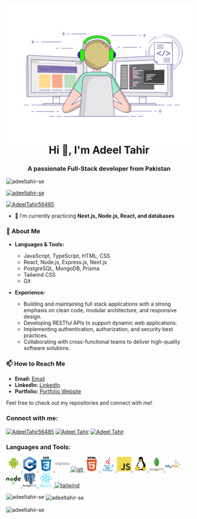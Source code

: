 <img align="right" alt="GIF" src="https://raw.githubusercontent.com/devSouvik/devSouvik/master/gif3.gif" width="500"/>

<h1 align="center">Hi 👋, I'm Adeel Tahir</h1>
<h3 align="center">A passionate Full-Stack developer from Pakistan</h3>

<p align="left"> <img src="https://komarev.com/ghpvc/?username=adeeltahir-se&label=Profile%20views&color=0e75b6&style=flat" alt="adeeltahir-se" /> </p>

<p align="left"> <a href="https://github.com/ryo-ma/github-profile-trophy"><img src="https://github-profile-trophy.vercel.app/?username=adeeltahir-se" alt="adeeltahir-se" /></a> </p>

<p align="left"> <a href="https://x.com/AdeelTahir56485" target="blank"><img src="https://img.shields.io/twitter/follow/adeeltahir?logo=twitter&style=for-the-badge" alt="AdeelTahir56485" /></a> </p>

- 🌱 I’m currently practicing **Next.js, Node.js, React, and databases**

### 🚀 About Me

- **Languages & Tools:**  
  - JavaScript, TypeScript, HTML, CSS  
  - React, Node.js, Express.js, Next.js  
  - PostgreSQL, MongoDB, Prisma  
  - Tailwind CSS  
  - Git

- **Experience:**
  - Building and maintaining full stack applications with a strong emphasis on clean code, modular architecture, and responsive design.
  - Developing RESTful APIs to support dynamic web applications.
  - Implementing authentication, authorization, and security best practices.
  - Collaborating with cross-functional teams to deliver high-quality software solutions.

### 📫 How to Reach Me

- **Email:** [Email](mailto:your.email@example.com)
- **LinkedIn:** [LinkedIn](https://www.linkedin.com/in/adeel-tahir-41ba212b9/)
- **Portfolio:** [ Portfolio Website](https://adeeltahir-portfolio.vercel.app/)

Feel free to check out my repositories and connect with me!

<h3 align="left">Connect with me:</h3>
<p align="left">
<a href="https://x.com/AdeelTahir56485" target="blank"><img align="center" src="https://raw.githubusercontent.com/rahuldkjain/github-profile-readme-generator/master/src/images/icons/Social/twitter.svg" alt="AdeelTahir56485" height="30" width="40" /></a>
<a href="https://www.linkedin.com/in/adeel-tahir-41ba212b9/" target="blank"><img align="center" src="https://raw.githubusercontent.com/rahuldkjain/github-profile-readme-generator/master/src/images/icons/Social/linked-in-alt.svg" alt="Adeel Tahir" height="30" width="40" /></a>
<a href="https://www.facebook.com/profile.php?id=100012213272803" target="blank"><img align="center" src="https://raw.githubusercontent.com/rahuldkjain/github-profile-readme-generator/master/src/images/icons/Social/facebook.svg" alt="Adeel Tahir" height="30" width="40" /></a>
</p>

<h3 align="left">Languages and Tools:</h3>
<p align="left"> 
<a href="https://developer.android.com" target="_blank" rel="noreferrer"> 
  <img src="https://raw.githubusercontent.com/devicons/devicon/master/icons/android/android-original-wordmark.svg" alt="android" width="40" height="40"/> 
</a> 
<a href="https://www.w3schools.com/cpp/" target="_blank" rel="noreferrer"> 
  <img src="https://raw.githubusercontent.com/devicons/devicon/master/icons/cplusplus/cplusplus-original.svg" alt="cplusplus" width="40" height="40"/> 
</a> 
<a href="https://www.w3schools.com/css/" target="_blank" rel="noreferrer"> 
  <img src="https://raw.githubusercontent.com/devicons/devicon/master/icons/css3/css3-original-wordmark.svg" alt="css3" width="40" height="40"/> 
</a> 
<a href="https://expressjs.com" target="_blank" rel="noreferrer"> 
  <img src="https://raw.githubusercontent.com/devicons/devicon/master/icons/express/express-original-wordmark.svg" alt="express" width="40" height="40"/> 
</a> 
<a href="https://git-scm.com/" target="_blank" rel="noreferrer"> 
  <img src="https://www.vectorlogo.zone/logos/git-scm/git-scm-icon.svg" alt="git" width="40" height="40"/> 
</a> 
<a href="https://www.w3.org/html/" target="_blank" rel="noreferrer"> 
  <img src="https://raw.githubusercontent.com/devicons/devicon/master/icons/html5/html5-original-wordmark.svg" alt="html5" width="40" height="40"/> 
</a> 
<a href="https://www.java.com" target="_blank" rel="noreferrer"> 
  <img src="https://raw.githubusercontent.com/devicons/devicon/master/icons/java/java-original.svg" alt="java" width="40" height="40"/> 
</a> 
<a href="https://developer.mozilla.org/en-US/docs/Web/JavaScript" target="_blank" rel="noreferrer"> 
  <img src="https://raw.githubusercontent.com/devicons/devicon/master/icons/javascript/javascript-original.svg" alt="javascript" width="40" height="40"/> 
</a> 
<a href="https://www.linux.org/" target="_blank" rel="noreferrer"> 
  <img src="https://raw.githubusercontent.com/devicons/devicon/master/icons/linux/linux-original.svg" alt="linux" width="40" height="40"/> 
</a> 
<a href="https://www.mongodb.com/" target="_blank" rel="noreferrer"> 
  <img src="https://raw.githubusercontent.com/devicons/devicon/master/icons/mongodb/mongodb-original-wordmark.svg" alt="mongodb" width="40" height="40"/> 
</a> 
<a href="https://www.mysql.com/" target="_blank" rel="noreferrer"> 
  <img src="https://raw.githubusercontent.com/devicons/devicon/master/icons/mysql/mysql-original-wordmark.svg" alt="mysql" width="40" height="40"/> 
</a> 
<a href="https://nodejs.org" target="_blank" rel="noreferrer"> 
  <img src="https://raw.githubusercontent.com/devicons/devicon/master/icons/nodejs/nodejs-original-wordmark.svg" alt="nodejs" width="40" height="40"/> 
</a> 
<a href="https://www.postgresql.org" target="_blank" rel="noreferrer"> 
  <img src="https://raw.githubusercontent.com/devicons/devicon/master/icons/postgresql/postgresql-original-wordmark.svg" alt="postgresql" width="40" height="40"/> 
</a> 
<a href="https://reactjs.org/" target="_blank" rel="noreferrer"> 
  <img src="https://raw.githubusercontent.com/devicons/devicon/master/icons/react/react-original-wordmark.svg" alt="react" width="40" height="40"/> 
</a> 
<a href="https://tailwindcss.com/" target="_blank" rel="noreferrer"> 
  <img src="https://www.vectorlogo.zone/logos/tailwindcss/tailwindcss-icon.svg" alt="tailwind" width="40" height="40"/> 
</a> 
</p>

<p><img align="left" src="https://github-readme-stats.vercel.app/api/top-langs?username=adeeltahir-se&show_icons=true&locale=en&layout=compact" alt="adeeltahir-se" /></p>

<p>&nbsp;<img align="center" src="https://github-readme-stats.vercel.app/api?username=adeeltahir-se&show_icons=true&locale=en" alt="adeeltahir-se" /></p>

<p><img align="center" src="https://github-readme-streak-stats.herokuapp.com/?user=adeeltahir-se&" alt="adeeltahir-se" /></p>

